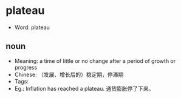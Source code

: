 # plateau

- Word: plateau

## noun

- Meaning: a time of little or no change after a period of growth or progress
- Chinese: （发展、增长后的）稳定期，停滞期
- Tags: 
- Eg.: Inflation has reached a plateau. 通货膨胀停了下来。


